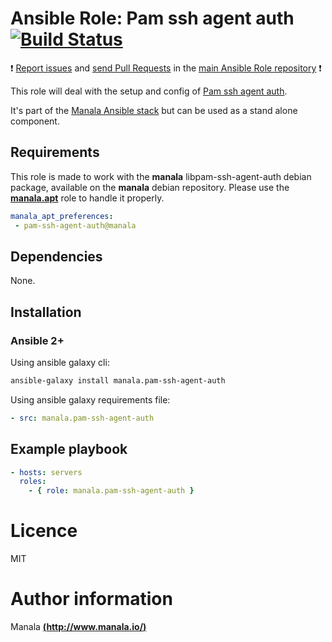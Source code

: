 # Ansible Role: Pam ssh agent auth [![Build Status](https://travis-ci.org/manala/ansible-role-pam-ssh-agent-auth.svg?branch=master)](https://travis-ci.org/manala/ansible-role-pam-ssh-agent-auth)

:exclamation: [Report issues](https://github.com/manala/ansible-roles/issues) and [send Pull Requests](https://github.com/manala/ansible-roles/pulls) in the [main Ansible Role repository](https://github.com/manala/ansible-roles) :exclamation:

This role will deal with the setup and config of [Pam ssh agent auth](http://pamsshagentauth.sourceforge.net/).

It's part of the [Manala Ansible stack](http://www.manala.io) but can be used as a stand alone component.

## Requirements

This role is made to work with the __manala__ libpam-ssh-agent-auth debian package, available on the __manala__ debian repository. Please use the [**manala.apt**](https://galaxy.ansible.com/manala/apt/) role to handle it properly.

```yaml
manala_apt_preferences:
 - pam-ssh-agent-auth@manala
```

## Dependencies

None.

## Installation

### Ansible 2+

Using ansible galaxy cli:

```bash
ansible-galaxy install manala.pam-ssh-agent-auth
```

Using ansible galaxy requirements file:

```yaml
- src: manala.pam-ssh-agent-auth
```

## Example playbook

```yaml
- hosts: servers
  roles:
    - { role: manala.pam-ssh-agent-auth }
```

# Licence

MIT

# Author information

Manala [**(http://www.manala.io/)**](http://www.manala.io)
